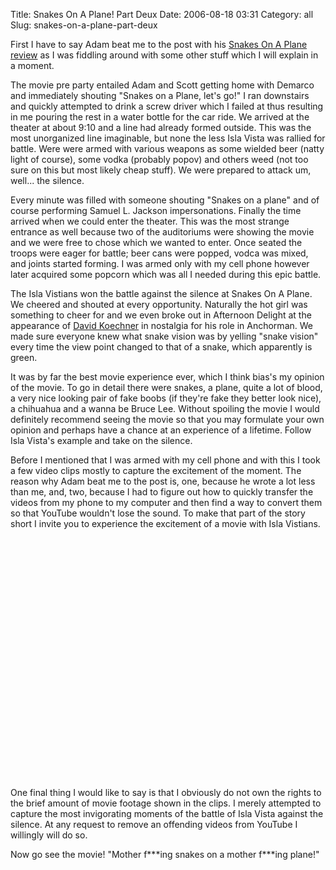 Title: Snakes On A Plane! Part Deux
Date: 2006-08-18 03:31
Category: all
Slug: snakes-on-a-plane-part-deux

First I have to say Adam beat me to the post with his [Snakes On A Plane
review][] as I was fiddling around with some other stuff which I will explain
in a moment.

The movie pre party entailed Adam and Scott getting home with Demarco and
immediately shouting "Snakes on a Plane, let's go!" I ran downstairs and
quickly attempted to drink a screw driver which I failed at thus resulting in
me pouring the rest in a water bottle for the car ride. We arrived at the
theater at about 9:10 and a line had already formed outside. This was the most
unorganized line imaginable, but none the less Isla Vista was rallied for
battle. Were were armed with various weapons as some wielded beer (natty light
of course), some vodka (probably popov) and others weed (not too sure on this
but most likely cheap stuff). We were prepared to attack um, well... the
silence.

Every minute was filled with someone shouting "Snakes on a plane" and of course
performing Samuel L. Jackson impersonations. Finally the time arrived when we
could enter the theater. This was the most strange entrance as well because two
of the auditoriums were showing the movie and we were free to chose which we
wanted to enter. Once seated the troops were eager for battle; beer cans were
popped, vodca was mixed, and joints started forming. I was armed only with my
cell phone however later acquired some popcorn which was all I needed during
this epic battle.

The Isla Vistians won the battle against the silence at Snakes On A Plane. We
cheered and shouted at every opportunity. Naturally the hot girl was something
to cheer for and we even broke out in Afternoon Delight at the appearance of
[David Koechner][] in nostalgia for his role in Anchorman. We made sure
everyone knew what snake vision was by yelling "snake vision" every time the
view point changed to that of a snake, which apparently is green.

It was by far the best movie experience ever, which I think bias's my opinion
of the movie. To go in detail there were snakes, a plane, quite a lot of blood,
a very nice looking pair of fake boobs (if they're fake they better look nice),
a chihuahua and a wanna be Bruce Lee. Without spoiling the movie I would
definitely recommend seeing the movie so that you may formulate your own
opinion and perhaps have a chance at an experience of a lifetime. Follow Isla
Vista's example and take on the silence.

Before I mentioned that I was armed with my cell phone and with this I took a
few video clips mostly to capture the excitement of the moment. The reason why
Adam beat me to the post is, one, because he wrote a lot less than me, and,
two, because I had to figure out how to quickly transfer the videos from my
phone to my computer and then find a way to convert them so that YouTube
wouldn't lose the sound. To make that part of the story short I invite you to
experience the excitement of a movie with Isla Vistians.

<object width="480" height="385">
<param name="movie" value="http://www.youtube-nocookie.com/v/kpUIk7YwUGo?fs=1&amp;hl=en_US&amp;rel=0"></param><param name="allowFullScreen" value="true"></param><param name="allowscriptaccess" value="always"></param>
<embed src="http://www.youtube-nocookie.com/v/kpUIk7YwUGo?fs=1&amp;hl=en_US&amp;rel=0" type="application/x-shockwave-flash" allowscriptaccess="always" allowfullscreen="true" width="480" height="385"></embed></object>

One final thing I would like to say is that I obviously do not own the rights
to the brief amount of movie footage shown in the clips. I merely attempted to
capture the most invigorating moments of the battle of Isla Vista against the
silence. At any request to remove an offending videos from YouTube I willingly
will do so.

Now go see the movie! "Mother f\*\*\*ing snakes on a mother f\*\*\*ing plane!"

  [Snakes On A Plane review]: http://adamdoupe.com/2006/08/18/snakes-on-a-plane-review/
  [David Koechner]: http://www.imdb.com/name/nm0462712/

